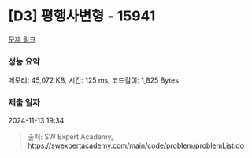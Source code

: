 # [D3] 평행사변형 - 15941 

[문제 링크](https://swexpertacademy.com/main/code/problem/problemDetail.do?contestProbId=AYVgOZEKOpcDFAQK) 

### 성능 요약

메모리: 45,072 KB, 시간: 125 ms, 코드길이: 1,825 Bytes

### 제출 일자

2024-11-13 19:34



> 출처: SW Expert Academy, https://swexpertacademy.com/main/code/problem/problemList.do